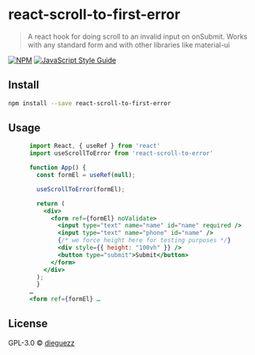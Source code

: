 # react-scroll-to-first-error

> A react hook for doing scroll to an invalid input on onSubmit. Works with any standard form and with other libraries like material-ui

[![NPM](https://img.shields.io/npm/v/react-scroll-to-first-error.svg)](https://www.npmjs.com/package/react-scroll-to-first-error) [![JavaScript Style Guide](https://img.shields.io/badge/code_style-standard-brightgreen.svg)](https://standardjs.com)

## Install

```bash
npm install --save react-scroll-to-first-error
```

## Usage

```jsx
      import React, { useRef } from 'react'
      import useScrollToError from 'react-scroll-to-error'

      function App() {
        const formEl = useRef(null);

        useScrollToError(formEl);

        return (
          <div>
            <form ref={formEl} noValidate>
              <input type="text" name="name" id="name" required />
              <input type="text" name="phone" id="name" />
              {/* we force height here for testing purposes */}
              <div style={{ height: "100vh" }} />
              <button type="submit">Submit</button>
            </form>
          </div>
        );
        }
      …
      <form ref={formEl} …
```

## License

GPL-3.0 © [dieguezz](https://github.com/dieguezz)
